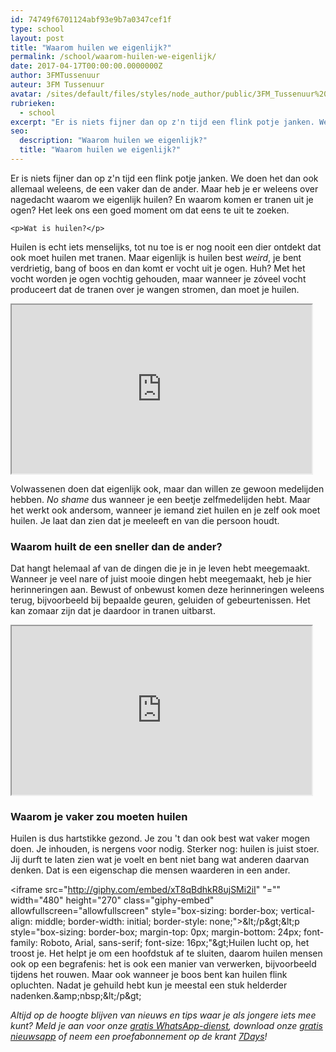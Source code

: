 ```yaml
---
id: 74749f6701124abf93e9b7a0347cef1f
type: school
layout: post
title: "Waarom huilen we eigenlijk?"
permalink: /school/waarom-huilen-we-eigenlijk/
date: 2017-04-17T00:00:00.0000000Z
author: 3FMTussenuur
auteur: 3FM Tussenuur
avatar: /sites/default/files/styles/node_author/public/3FM_Tussenuur%20voor%20innsta.png?itok=1kmJm_ZP
rubrieken:
  - school
excerpt: "Er is niets fijner dan op z'n tijd een flink potje janken. We doen het dan ook allemaal weleens, de een vaker dan de ander. Maar heb je er weleens over nagedacht waarom we eigenlijk huilen? En waarom komen er tranen uit je ogen? Het leek ons een goed moment om dat eens te uit te zoeken.  "
seo:
  description: "Waarom huilen we eigenlijk?"
  title: "Waarom huilen we eigenlijk?"
---
```

Er is niets fijner dan op z'n tijd een flink potje janken. We doen het dan ook allemaal weleens, de een vaker dan de ander. Maar heb je er weleens over nagedacht waarom we eigenlijk huilen? En waarom komen er tranen uit je ogen? Het leek ons een goed moment om dat eens te uit te zoeken.  

    <p>Wat is huilen?</p>
<p>Huilen is echt iets menselijks, tot nu toe is er nog nooit een dier ontdekt dat ook moet huilen met tranen. Maar eigenlijk is huilen best<em> weird</em>, je bent verdrietig, bang of boos en dan komt er vocht uit je ogen. Huh? Met het vocht worden je ogen vochtig gehouden, maar wanneer je zóveel vocht produceert dat de tranen over je wangen stromen, dan moet je huilen. </p>
<p>
<iframe aandacht="" al="" allereerst="" allowfullscreen="allowfullscreen" baby="" begint="" bij="" bijvoorbeeld="" blijf="" class="giphy-embed" communiceer="" dan="" dat="" de="" die="" doen="" door="" dus="" een="" eens="" eigenlijk="" em="" en="" er="" ervoor="" even="" functies="" gedaan="" heeft="" heel="" height="270" helemaal="" het="" hoofd="" hormonen="" how="" huilen="" huilt="" iets="" iframe="" in="" is="" ja="" je="" jouw="" kan="" komen="" laat="" lichaam="" maar="" medelijden="" meer="" met="" moeder="" moet="" naar="" namelijk="" niet="" nodig="" nog="" omdat="" ook="" ouder="" p="" pijn="" pijnstiller="" psychische="" soort="" src="http://giphy.com/embed/wu3xnHyA3RYoU" te="" troost="" van="" vanaf="" veel="" verschillende="" volgens="" voor="" waarom="" wanneer="" we="" weinig="" wel="" weten="" width="480" zeker="" zien="" zijn="" zin="" zorgen="" zorgt=""></iframe></p>
<p>Volwassenen doen dat eigenlijk ook, maar dan willen ze gewoon medelijden hebben. <em>No shame</em> dus wanneer je een beetje zelfmedelijden hebt. Maar het werkt ook andersom, wanneer je iemand ziet huilen en je zelf ook moet huilen. Je laat dan zien dat je meeleeft en van die persoon houdt. </p>
<h3>Waarom huilt de een sneller dan de ander?</h3>
<p>Dat hangt helemaal af van de dingen die je in je leven hebt meegemaakt. Wanneer je veel nare of juist mooie dingen hebt meegemaakt, heb je hier herinneringen aan. Bewust of onbewust komen deze herinneringen weleens terug, bijvoorbeeld bij bepaalde geuren, geluiden of gebeurtenissen. Het kan zomaar zijn dat je daardoor in tranen uitbarst. </p>
<p>
<iframe aan="" aandacht="" allowfullscreen="allowfullscreen" andere="" bent="" best="" bijvoorbeeld="" class="giphy-embed" daarnaast="" dan="" dat="" de="" die="" draaien="" dus="" een="" eerder="" en="" erg="" ervoor="" fijne="" gestrest="" gestreste="" gewoon="" hebben="" height="270" het="" hierdoor="" hormonale="" hormonen="" huilen="" hun="" iframe="" in="" janken="" je="" komt="" lichaam="" logisch="" mannen="" meeste="" minder="" moet="" net="" of="" ook="" p="" periode="" pil="" problemen="" slikt="" snel="" sneller="" snotteren="" spelen="" src="http://giphy.com/embed/ZJGN7gzjrEowg" traanbuizen="" trouwens="" wanneer="" wat="" weer="" width="480" wil="" zo="" zorgen=""></iframe></p>
<h3>Waarom je vaker zou moeten huilen</h3>
<p>Huilen is dus hartstikke gezond. Je zou 't dan ook best wat vaker mogen doen. Je inhouden, is nergens voor nodig. Sterker nog: huilen is juist stoer. Jij durft te laten zien wat je voelt en bent niet bang wat anderen daarvan denken. Dat is een eigenschap die mensen waarderen in een ander. </p>
<p>&lt;iframe src="<a href="http://giphy.com/embed/xT8qBdhkR8ujSMi2iI">http://giphy.com/embed/xT8qBdhkR8ujSMi2iI</a>" "="" width="480" height="270" class="giphy-embed" allowfullscreen="allowfullscreen" style="box-sizing: border-box; vertical-align: middle; border-width: initial; border-style: none;"&gt;&amp;lt;/p&amp;gt;&amp;lt;p style="box-sizing: border-box; margin-top: 0px; margin-bottom: 24px; font-family: Roboto, Arial, sans-serif; font-size: 16px;"&amp;gt;Huilen lucht op, het troost je. Het helpt je om een hoofdstuk af te sluiten, daarom huilen mensen ook op een begrafenis: het is ook een manier van verwerken, bijvoorbeeld tijdens het rouwen. Maar ook wanneer je boos bent kan huilen flink opluchten. Nadat je gehuild hebt kun je meestal een stuk helderder nadenken.&amp;amp;nbsp;&amp;lt;/p&amp;gt;</p>
<p><em>Altijd op de hoogte blijven van nieuws en tips waar je als jongere iets mee kunt? Meld je aan voor onze <a href="/whatsapp">gratis WhatsApp-dienst</a>, download onze <a href="/app">gratis nieuwsapp</a> of neem een proefabonnement op de krant <a href="https://abonneren.sevendays.nl/abonneren/abonnementen/ae/artikel">7Days</a>!</em></p>  
